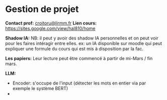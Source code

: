 # Gestion de projet
**Contact prof:** [croitoru@lirmm.fr](mailto:croitoru@lirmm.fr)
**Lien cours:** https://sites.google.com/view/haI810/home

**Shadow IA:**
NB: il peut y avoir des shadow IA personnelles et on peut voir pour les faires intéragir entre elles.
ex: un IA disponible sur moodle qui peut expliquer une formule du cours qui est mis à disposition par la fac.

**Les papiers:** Leur lecture peut être commencé à partir de mi-Mars / fin mars.

**LLM:** 
- Encoder: s'occupe de l'input (détecter les mots en entier via par exemple le système BERT)
- 
<!--stackedit_data:
eyJoaXN0b3J5IjpbLTEzNDk1NjcwMzQsODE1ODAwNDExLC04Nj
c3MjE5MTBdfQ==
-->